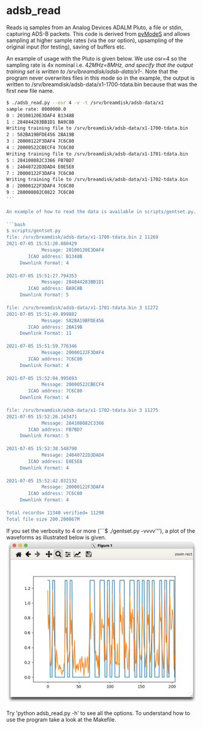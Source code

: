 # adsb_read

Reads iq samples from an Analog Devices ADALM Pluto, a file or stdin, capturing ADS-B packets. This code is derived
from [pyModeS](https://pypi.org/project/pyModeS/) and allows sampling
at higher sample rates (via the osr option), upsampling of the original
input (for testing), saving of buffers etc.

An example of usage with the Pluto is given below. We use osr=4 so the sampling rate is 4x nominal i.e. 4*2MHz=8MHz, and specify that the output training set is written to /srv/breamdisk/adsb-data/x1-*. Note that the program never overwrites files in this mode so in the example, the output is written to /srv/breamdisk/adsb-data/x1-1700-tdata.bin because that was the first new file name.

``` bash
$ ./adsb_read.py --osr 4 -v -t /srv/breamdisk/adsb-data/x1
sample rate: 8000000.0
0 : 20100120E3DAF4 B1348B
1 : 284844283BB1D1 BA9C8B
Writing training file to /srv/breamdisk/adsb-data/x1-1700-tdata.bin
2 : 582BA19BFDE456 2BA19B
3 : 20000122F3DAF4 7C6C80
4 : 20000522CBECF4 7C6C80
Writing training file to /srv/breamdisk/adsb-data/x1-1701-tdata.bin
5 : 284108082C3366 FB7BD7
6 : 24040722D3DAD4 E0E5E8
7 : 20000122F3DAF4 7C6C80
Writing training file to /srv/breamdisk/adsb-data/x1-1702-tdata.bin
8 : 20000122F3DAF4 7C6C80
9 : 280008082C0822 7C6C80
'''

An example of how to read the data is available in scripts/gentset.py.

```bash
$ scripts/gentset.py
file: /srv/breamdisk/adsb-data/x1-1700-tdata.bin 2 11269
2021-07-05 15:51:20.880429
             Message: 20100120E3DAF4 
        ICAO address: B1348B 
     Downlink Format: 4 

2021-07-05 15:51:27.794353
             Message: 284844283BB1D1 
        ICAO address: BA9C8B 
     Downlink Format: 5 

file: /srv/breamdisk/adsb-data/x1-1701-tdata.bin 3 11272
2021-07-05 15:51:49.899882
             Message: 582BA19BFDE456 
        ICAO address: 2BA19B 
     Downlink Format: 11 

2021-07-05 15:51:59.776346
             Message: 20000122F3DAF4 
        ICAO address: 7C6C80 
     Downlink Format: 4 

2021-07-05 15:52:04.995693
             Message: 20000522CBECF4 
        ICAO address: 7C6C80 
     Downlink Format: 4 

file: /srv/breamdisk/adsb-data/x1-1702-tdata.bin 3 11275
2021-07-05 15:52:26.143471
             Message: 284108082C3366 
        ICAO address: FB7BD7 
     Downlink Format: 5 

2021-07-05 15:52:38.548790
             Message: 24040722D3DAD4 
        ICAO address: E0E5E8 
     Downlink Format: 4 

2021-07-05 15:52:42.032132
             Message: 20000122F3DAF4 
        ICAO address: 7C6C80 
     Downlink Format: 4 

Total records= 11340 verified= 11298
Total file size 200.200867M
```

If you set the verbosity to 4 or more (```$ ./gentset.py -vvvv'''), a plot of the waveforms as illustrated below is given.
![match_plot](match_plot.png)

Try 'python adsb_read.py -h' to see all the options.
To understand how to use the program take a look at the Makefile. 


